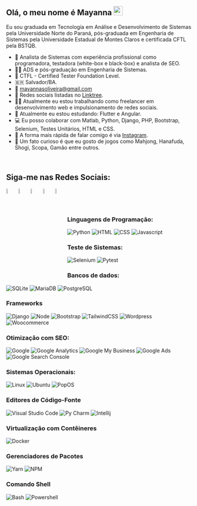 ## Olá, o meu nome é Mayanna <a href="https://linktr.ee/mayannaoliveira"><img src="https://media.giphy.com/media/hvRJCLFzcasrR4ia7z/giphy.gif" width="25px"></a>

Eu sou graduada em Tecnologia em Análise e Desenvolvimento de Sistemas pela Universidade Norte do Paraná, pós-graduada em Engenharia de Sistemas pela Universidade Estadual de Montes Claros e certificada CFTL pela BSTQB.

- 💼 Analista de Sistemas com experiência profissional como programadora, testadora (white-box e black-box) e analista de SEO.
- 👩‍🎓 ADS e pós-graduação em Engenharia de Sistemas.
- 📜 CTFL - Certified Tester Foundation Level.
- 🇧🇷 Salvador/BA.
- 📨 mayannasoliveira@gmail.com
- 📱 Redes sociais listadas no [Linktree].
- 👩‍💻 Atualmente eu estou trabalhando como freelancer em desenvolvimento web e impulsionamento de redes sociais.
- 🌱 Atualmente eu estou estudando: Flutter e Angular.
- 💻 Eu posso colaborar com Matlab, Python, Django, PHP, Bootstrap, Selenium, Testes Unitários, HTML e CSS.
- 💬 A forma mais rápida de falar comigo é via [Instagram].
- 🎴 Um fato curioso é que eu gosto de jogos como Mahjong, Hanafuda, Shogi, Scopa, Gamão entre outros.

<br/>

## Siga-me nas Redes Sociais:
<!-- Instagram -->
[<img align="left" alt="Mayanna Oliveira | Instagram" width="6%" src="https://img.icons8.com/fluency/48/000000/instagram-new.png" />][Instagram]
<!-- Twitter -->
[<img align="left" alt="Mayanna Oliveira | Twitter" width="6%" src="https://img.icons8.com/fluency/48/000000/twitter.png" />][Twitter]
<!-- Linkedin -->
[<img align="left" alt="Mayanna Oliveira | Linkedin" width="6%" src="https://img.icons8.com/fluency/48/000000/linkedin.png" />][Linkedin]
<!-- Whatsapp -->
[<img align="left" alt="Whatsapp" width="6%" src="https://img.icons8.com/color/48/000000/whatsapp--v1.png"/>][Whatsapp]
<!-- Linktree -->
[<img align="left" alt="Mayanna Oliveira | Linktree" width="6%" src="https://img.icons8.com/color/48/000000/linktree.png" />][Linktree]

<!-- Link para as Redes Sociais -->
[Linktree]: https://linktr.ee/mayannaoliveira
[twitter]: https://twitter.com/oliveiramayanna/
[instagram]: https://www.instagram.com/oliveiramayanna/
[linkedin]: https://www.linkedin.com/in/mayannaoliveira/
[whatsapp]: https://api.whatsapp.com/message/5XLG4UPSFCNWP1

<br/>
<br/>
<br/>


### Linguagens de Programação:
![Python](https://img.shields.io/badge/-Python-lightgrey?&logo=Python)
![HTML](https://img.shields.io/badge/-HTML-lightgrey?&logo=html5)
![CSS](https://img.shields.io/badge/-CSS-lightgrey?&logo=css3&logoColor=008EC2)
![Javascript](https://img.shields.io/badge/-Javascript-lightgrey?&logo=Javascript)

### Teste de Sistemas:
![Selenium](https://img.shields.io/badge/-Selenium-lightgrey?&logo=selenium)
![Pytest](https://img.shields.io/badge/-Pytest-lightgrey?&logo=pytest)

### Bancos de dados:
![SQLite](https://img.shields.io/badge/-SQLite-lightgrey?&logo=SQLite&logoColor=008EC2)
![MariaDB](https://img.shields.io/badge/-MariaDB-lightgrey?&logo=MariaDB&logoColor=715B00)
![PostgreSQL](https://img.shields.io/badge/-PostgreSQL-lightgrey?&logo=PostgreSQL)

### Frameworks
![Django](https://img.shields.io/badge/-Django-lightgrey?&logo=Django&logoColor=01360A)
![Node](https://img.shields.io/badge/-Node_JS-lightgrey?&logo=Node.js)
![Bootstrap](https://img.shields.io/badge/-Bootstrap-lightgrey?&logo=Bootstrap)
![TailwindCSS](https://img.shields.io/badge/-Tailwind_CSS-lightgrey?&logo=TailwindCSS)
![Wordpress](https://img.shields.io/badge/-Wordpress-lightgrey?&logo=Wordpress&logoColor=0000AE)
![Woocommerce](https://img.shields.io/badge/-Woocommerce-lightgrey?&logo=woocommerce)

### Otimização com SEO:
![Google](https://img.shields.io/badge/-Google-lightgrey?&logo=google)
![Google Analytics](https://img.shields.io/badge/-Google_Analytics-lightgrey?&logo=googleanalytics)
![Google My Business](https://img.shields.io/badge/-Google_My_Business-lightgrey?&logo=googlemybusiness)
![Google Ads](https://img.shields.io/badge/-Google_Ads-lightgrey?&logo=googleads)
![Google Search Console](https://img.shields.io/badge/-Google_Search_Console-lightgrey?&logo=googlesearchconsole)

### Sistemas Operacionais:
![Linux](https://img.shields.io/badge/-Windows-lightgrey?&logo=windows&logoColor=blue)
![Ubuntu](https://img.shields.io/badge/-Ubuntu-lightgrey?&logo=Ubuntu)
![PopOS](https://img.shields.io/badge/-PopOS-lightgrey?&logo=popos)

### Editores de Código-Fonte
![Visual Studio Code](https://img.shields.io/badge/-VS_Code-lightgrey?&logo=visualstudiocode&logoColor=0000AE)
![Py Charm](https://img.shields.io/badge/-Py_Charm-lightgrey?&logo=pycharm&logoColor=020092)
![Intellij](https://img.shields.io/badge/-Intellij_IDEA-lightgrey?&logo=intellijidea&logoColor=purple)

### Virtualização com Contêineres
![Docker](https://img.shields.io/badge/-Docker-lightgrey?&logo=Docker)

### Gerenciadores de Pacotes
![Yarn](https://img.shields.io/badge/-Yarn-lightgrey?&logo=yarn)
![NPM](https://img.shields.io/badge/-NPM-lightgrey?&logo=NPM)

### Comando Shell
![Bash](https://img.shields.io/badge/-Bash-lightgrey?&logo=GNUBash&logoColor=black)
![Powershell](https://img.shields.io/badge/-PowerShell-lightgrey?&logo=powershell)
